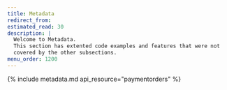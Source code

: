 ```yaml
---
title: Metadata
redirect_from:
estimated_read: 30
description: |
  Welcome to Metadata.
  This section has extented code examples and features that were not
  covered by the other subsections.
menu_order: 1200
---
```



{% include metadata.md api_resource="paymentorders" %}